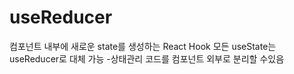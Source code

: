 # useReducer
컴포넌트 내부에 새로운 state를 생성하는 React Hook
모든 useState는 useReducer로 대체 가능 
-상태관리 코드를 컴포넌트 외부로 분리할 수있음 